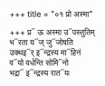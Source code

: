 +++
title = "०१ प्रो अस्मा"

+++
प्र᳓ ऊ अस्मा उ᳓पस्तुतिम्  
भ᳓रता य᳓ज् जु᳓जोषति  
उक्थइ᳓र् इ᳓न्द्रस्य मा᳓हिनं  
व᳓यो वर्धन्ति सोमि᳓नो  
भद्रा᳓ इ᳓न्द्रस्य रात᳓यः